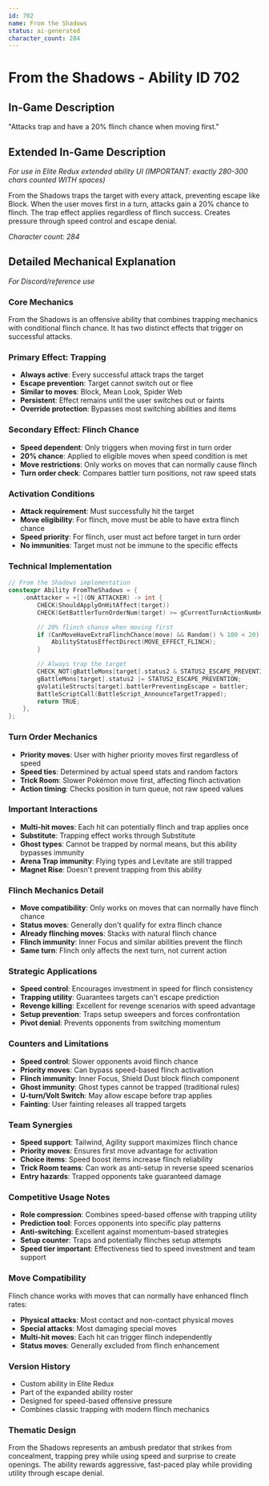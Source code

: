 ```yaml
---
id: 702
name: From the Shadows
status: ai-generated
character_count: 284
---
```


# From the Shadows - Ability ID 702

## In-Game Description
"Attacks trap and have a 20% flinch chance when moving first."

## Extended In-Game Description
*For use in Elite Redux extended ability UI (IMPORTANT: exactly 280-300 chars counted WITH spaces)*

From the Shadows traps the target with every attack, preventing escape like Block. When the user moves first in a turn, attacks gain a 20% chance to flinch. The trap effect applies regardless of flinch success. Creates pressure through speed control and escape denial.

*Character count: 284*

## Detailed Mechanical Explanation
*For Discord/reference use*

### Core Mechanics
From the Shadows is an offensive ability that combines trapping mechanics with conditional flinch chance. It has two distinct effects that trigger on successful attacks.

### Primary Effect: Trapping
- **Always active**: Every successful attack traps the target
- **Escape prevention**: Target cannot switch out or flee
- **Similar to moves**: Block, Mean Look, Spider Web
- **Persistent**: Effect remains until the user switches out or faints
- **Override protection**: Bypasses most switching abilities and items

### Secondary Effect: Flinch Chance
- **Speed dependent**: Only triggers when moving first in turn order
- **20% chance**: Applied to eligible moves when speed condition is met
- **Move restrictions**: Only works on moves that can normally cause flinch
- **Turn order check**: Compares battler turn positions, not raw speed stats

### Activation Conditions
- **Attack requirement**: Must successfully hit the target
- **Move eligibility**: For flinch, move must be able to have extra flinch chance
- **Speed priority**: For flinch, user must act before target in turn order
- **No immunities**: Target must not be immune to the specific effects

### Technical Implementation
```c
// From the Shadows implementation
constexpr Ability FromTheShadows = {
    .onAttacker = +[](ON_ATTACKER) -> int {
        CHECK(ShouldApplyOnHitAffect(target))
        CHECK(GetBattlerTurnOrderNum(target) >= gCurrentTurnActionNumber)

        // 20% flinch chance when moving first
        if (CanMoveHaveExtraFlinchChance(move) && Random() % 100 < 20) {
            AbilityStatusEffectDirect(MOVE_EFFECT_FLINCH);
        }

        // Always trap the target
        CHECK_NOT(gBattleMons[target].status2 & STATUS2_ESCAPE_PREVENTION)
        gBattleMons[target].status2 |= STATUS2_ESCAPE_PREVENTION;
        gVolatileStructs[target].battlerPreventingEscape = battler;
        BattleScriptCall(BattleScript_AnnounceTargetTrapped);
        return TRUE;
    },
};
```

### Turn Order Mechanics
- **Priority moves**: User with higher priority moves first regardless of speed
- **Speed ties**: Determined by actual speed stats and random factors
- **Trick Room**: Slower Pokémon move first, affecting flinch activation
- **Action timing**: Checks position in turn queue, not raw speed values

### Important Interactions
- **Multi-hit moves**: Each hit can potentially flinch and trap applies once
- **Substitute**: Trapping effect works through Substitute
- **Ghost types**: Cannot be trapped by normal means, but this ability bypasses immunity
- **Arena Trap immunity**: Flying types and Levitate are still trapped
- **Magnet Rise**: Doesn't prevent trapping from this ability

### Flinch Mechanics Detail
- **Move compatibility**: Only works on moves that can normally have flinch chance
- **Status moves**: Generally don't qualify for extra flinch chance
- **Already flinching moves**: Stacks with natural flinch chance
- **Flinch immunity**: Inner Focus and similar abilities prevent the flinch
- **Same turn**: Flinch only affects the next turn, not current action

### Strategic Applications
- **Speed control**: Encourages investment in speed for flinch consistency
- **Trapping utility**: Guarantees targets can't escape prediction
- **Revenge killing**: Excellent for revenge scenarios with speed advantage
- **Setup prevention**: Traps setup sweepers and forces confrontation
- **Pivot denial**: Prevents opponents from switching momentum

### Counters and Limitations
- **Speed control**: Slower opponents avoid flinch chance
- **Priority moves**: Can bypass speed-based flinch activation
- **Flinch immunity**: Inner Focus, Shield Dust block flinch component
- **Ghost immunity**: Ghost types cannot be trapped (traditional rules)
- **U-turn/Volt Switch**: May allow escape before trap applies
- **Fainting**: User fainting releases all trapped targets

### Team Synergies
- **Speed support**: Tailwind, Agility support maximizes flinch chance
- **Priority moves**: Ensures first move advantage for activation
- **Choice items**: Speed boost items increase flinch reliability
- **Trick Room teams**: Can work as anti-setup in reverse speed scenarios
- **Entry hazards**: Trapped opponents take guaranteed damage

### Competitive Usage Notes
- **Role compression**: Combines speed-based offense with trapping utility
- **Prediction tool**: Forces opponents into specific play patterns
- **Anti-switching**: Excellent against momentum-based strategies
- **Setup counter**: Traps and potentially flinches setup attempts
- **Speed tier important**: Effectiveness tied to speed investment and team support

### Move Compatibility
Flinch chance works with moves that can normally have enhanced flinch rates:
- **Physical attacks**: Most contact and non-contact physical moves
- **Special attacks**: Most damaging special moves
- **Multi-hit moves**: Each hit can trigger flinch independently
- **Status moves**: Generally excluded from flinch enhancement

### Version History
- Custom ability in Elite Redux
- Part of the expanded ability roster
- Designed for speed-based offensive pressure
- Combines classic trapping with modern flinch mechanics

### Thematic Design
From the Shadows represents an ambush predator that strikes from concealment, trapping prey while using speed and surprise to create openings. The ability rewards aggressive, fast-paced play while providing utility through escape denial.